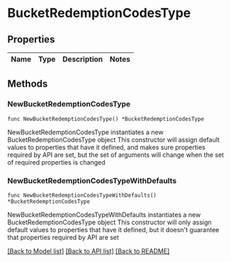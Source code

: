 # BucketRedemptionCodesType

## Properties

Name | Type | Description | Notes
------------ | ------------- | ------------- | -------------

## Methods

### NewBucketRedemptionCodesType

`func NewBucketRedemptionCodesType() *BucketRedemptionCodesType`

NewBucketRedemptionCodesType instantiates a new BucketRedemptionCodesType object
This constructor will assign default values to properties that have it defined,
and makes sure properties required by API are set, but the set of arguments
will change when the set of required properties is changed

### NewBucketRedemptionCodesTypeWithDefaults

`func NewBucketRedemptionCodesTypeWithDefaults() *BucketRedemptionCodesType`

NewBucketRedemptionCodesTypeWithDefaults instantiates a new BucketRedemptionCodesType object
This constructor will only assign default values to properties that have it defined,
but it doesn't guarantee that properties required by API are set


[[Back to Model list]](../README.md#documentation-for-models) [[Back to API list]](../README.md#documentation-for-api-endpoints) [[Back to README]](../README.md)


